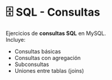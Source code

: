 # 🗄️ SQL - Consultas

Ejercicios de **consultas SQL** en MySQL.  
Incluye:  
- Consultas básicas  
- Consultas con agregación  
- Subconsultas  
- Uniones entre tablas (joins)
